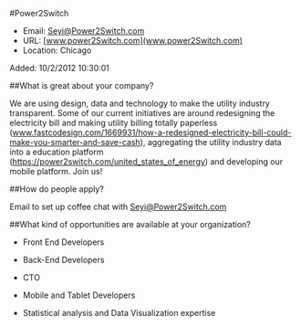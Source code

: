 
#Power2Switch

* Email: [Seyi@Power2Switch.com](mailto:Seyi@Power2Switch.com)
* URL: [www.power2Switch.com](www.power2Switch.com)
* Location: Chicago

Added: 10/2/2012 10:30:01

##What is great about your company?

We are using design, data and technology to make the utility industry transparent. Some of our current initiatives are around redesigning the electricity bill and making utility billing totally paperless (www.fastcodesign.com/1669931/how-a-redesigned-electricity-bill-could-make-you-smarter-and-save-cash), aggregating the utility industry data into a education platform (https://power2switch.com/united_states_of_energy) and developing our mobile platform. Join us! 

##How do people apply?

Email to set up coffee chat with Seyi@Power2Switch.com

##What kind of opportunities are available at your organization?

- Front End Developers

- Back-End Developers

- CTO

- Mobile and Tablet Developers

- Statistical analysis and Data Visualization expertise



		